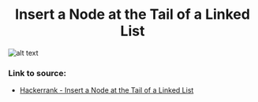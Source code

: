 <h1 align="center">Insert a Node at the Tail of a Linked List</h1>

![alt text](https://images2.imgbox.com/c3/c8/TnH5fh78_o.png?raw=true)

### Link to source: 
- <a href="https://www.hackerrank.com/challenges/insert-a-node-at-the-tail-of-a-linked-list/problem">Hackerrank - Insert a Node at the Tail of a Linked List</a>
